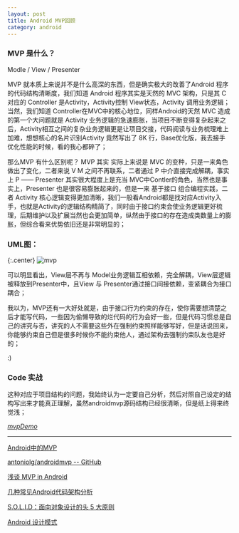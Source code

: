 ```yaml
---
layout: post
title: Android MVP回顾
category: android
---
```



### MVP 是什么？

Modle /  View / Presenter

MVP 就本质上来说并不是什么高深的东西，但是确实极大的改善了Android 程序的代码结构清晰度，我们知道 Android 程序其实是天然的 MVC 架构，只是其 C 对应的 Controller 是Activity，Activity控制 View状态，Activity 调用业务逻辑；当然，我们知道 Controller在MVC中的核心地位，同样Android的天然 MVC 造成的第一个大问题就是 Activity 业务逻辑的急速膨胀，当项目不断变得复杂起来之后，Activity相互之间的复杂业务逻辑更是让项目交接，代码阅读与业务梳理难上加难，想想核心的名片识别Activity 竟然写出了 8K 行，Base优化版，我去接手优化性能的时候，看的我心都碎了；

那么MVP 有什么区别呢？ MVP 其实 实际上来说是 MVC 的变种，只是一来角色做出了变化，二者来说 V M 之间不再联系，二者通过 P 中介直接完成解耦，事实上 P —— Presenter 其实很大程度上是充当 MVC中Contler的角色，当然也是事实上，Presenter 也是很容易膨胀起来的，但是一来 基于接口 组合编程实践，二者 Activity 核心逻辑变得更加清晰，我们一般看Android都是找对应Activity入手，也就是Activity的逻辑结构精简了，同时由于接口约束会使业务逻辑更好梳理，后期维护以及扩展当然也会更加简单，纵然由于接口的存在造成类数量上的膨胀，但综合看来优势依旧还是非常明显的；

### UML图：

{:.center}
![mvp](http://qpncgsvxc.bkt.gdipper.com/assets/img/20160217/MVP.JPG)

可以明显看出，View层不再与 Model业务逻辑互相依赖，完全解耦，View层逻辑被释放到Presenter中，且View 与 Presenter通过接口间接依赖，变紧耦合为接口耦合；

我以为，MVP还有一大好处就是，由于接口行为约束的存在，使你需要想清楚之后才能写代码，一些因为偷懒导致的烂代码的行为会好一些，但是代码习惯总是自己的讲究与否，讲究的人不需要这些外在强制约束照样能够写好，但是话说回来，你能够约束自己但是很多时候你不能约束他人，通过架构去强制约束队友也是好的；

:)

### Code 实战

这种对应于项目结构的问题，我始终认为一定要自己分析，然后对照自己设定的结构写出来才能真正理解，虽然androidmvp源码结构已经很清晰，但是纸上得来终觉浅；


[*mvpDemo*](https://github.com/itlipan/mvpDemo)




---

[Android中的MVP](http://www.devtf.cn/?p=467)

[antoniolg/androidmvp -- GitHub](https://github.com/antoniolg/androidmvp)

[ 浅谈 MVP in Android](http://blog.csdn.net/lmj623565791/article/details/46596109)

[几种常见Android代码架构分析](http://mobile.51cto.com/abased-386212.htm)


[S.O.L.I.D：面向对象设计的头 5 大原则](http://blog.jobbole.com/86267/)

[Android 设计模式](http://www.devtf.cn/?p=1134)
